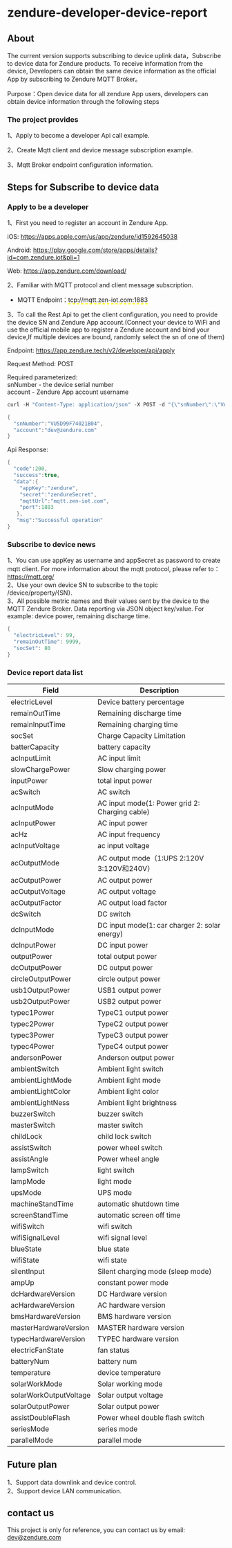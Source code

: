 # zendure-developer-device-report

## About
The current version supports subscribing to device uplink data，Subscribe to device data for Zendure products. To receive information from the device, Developers can obtain the same device information as the official App by subscribing to Zendure MQTT Broker。

Purpose：Open device data for all zendure App users, developers can obtain device information through the following steps

### The project provides
  1、Apply to become a developer Api call example.  
  
  2、Create Mqtt client and device message subscription example. 
  
  3、Mqtt Broker endpoint configuration information.  

## Steps for Subscribe to device data

### Apply to be a developer
  1、First you need to register an account in Zendure App.  
  
  iOS: https://apps.apple.com/us/app/zendure/id1592645038  
  
  Android: https://play.google.com/store/apps/details?id=com.zendure.iot&pli=1  
  
  Web: https://app.zendure.com/download/  
  
  
  2、Familiar with MQTT protocol and client message subscription.  
  
  * MQTT Endpoint：<span style="border-bottom:2px dashed yellow;">tcp://mqtt.zen-iot.com:1883</span>
  
  3、To call the Rest Api to get the client configuration, you need to provide the device SN and Zendure App account.(Connect your device to WiFi and use the official mobile app to register a Zendure account and bind your device,If multiple devices are bound, randomly select the sn of one of them)  
  
  Endpoint: https://app.zendure.tech/v2/developer/api/apply  
  
  Request Method: POST  
  
  Required parameterized:  
    snNumber - the device serial number  
    account - Zendure App account username  
```java
curl -H "Content-Type: application/json" -X POST -d "{\"snNumber\":\"VA6DKKCKKU00068\",\"account\":\"zentest01@163.com\"}" "https://app.zendure.tech/v2/developer/api/apply"
```
```java  
{  
  "snNumber":"VU5D99F74021B04",  
  "account":"dev@zendure.com"
}

```
Api Response:
```java
{  
  "code":200,  
  "success":true,  
  "data":{  
    "appKey":"zendure",  
    "secret":"zendureSecret",  
    "mqttUrl":"mqtt.zen-iot.com",  
    "port":1883  
   },
   "msg":"Successful operation"  
}  
```

  
### Subscribe to device news
  1、You can use appKey as username and appSecret as password to create mqtt client.  For more information about the mqtt protocol, please refer to：https://mqtt.org/  
  2、Use your own device SN to subscribe to the topic /device/property/{SN}.  
  3、All possible metric names and their values sent by the device to the MQTT Zendure Broker. Data reporting via JSON object key/value. For example: device power, remaining discharge time.  
  ```java
  {  
    "electricLevel": 99,  
    "remainOutTime": 9999,  
    "socSet": 80  
  }  
  ```
 
 ### Device report data list
 
 | Field | Description |
| --- | --- |
| electricLevel | Device battery percentage |
| remainOutTime | Remaining discharge time |
| remainInputTime | Remaining charging time |
| socSet | Charge Capacity Limitation |
| batterCapacity | battery capacity |
| acInputLimit | AC input limit |
| slowChargePower | Slow charging power |
| inputPower | total input power |
| acSwitch | AC switch |
| acInputMode | AC input mode(1: Power grid 2: Charging cable) |
| acInputPower | AC input power |
| acHz | AC input frequency |
| acInputVoltage | ac input voltage |
| acOutputMode | AC output mode（1:UPS 2:120V 3:120V和240V） |
| acOutputPower | AC output power |
| acOutputVoltage | AC output voltage |
| acOutputFactor | AC output load factor |
| dcSwitch | DC switch |
| dcInputMode | DC input mode(1: car charger 2: solar energy) |
| dcInputPower | DC input power |
| outputPower | total output power |
| dcOutputPower | DC output power |
| circleOutputPower | circle output power |
| usb1OutputPower | USB1 output power |
| usb2OutputPower | USB2 output power |
| typec1Power | TypeC1 output power |
| typec2Power | TypeC2 output power |
| typec3Power | TypeC3 output power |
| typec4Power | TypeC4 output power |
| andersonPower | Anderson output power |
| ambientSwitch | Ambient light switch |
| ambientLightMode | Ambient light mode |
| ambientLightColor | Ambient light color |
| ambientLightNess | Ambient light brightness |
| buzzerSwitch | buzzer switch |
| masterSwitch | master switch |
| childLock | child lock switch |
| assistSwitch | power wheel switch |
| assistAngle | Power wheel angle |
| lampSwitch | light switch |
| lampMode | light mode |
| upsMode | UPS mode |
| machineStandTime | automatic shutdown time |
| screenStandTime | automatic screen off time |
| wifiSwitch | wifi switch |
| wifiSignalLevel | wifi signal level |
| blueState | blue state |
| wifiState | wifi state |
| silentInput | Silent charging mode (sleep mode) |
| ampUp | constant power mode |
| dcHardwareVersion | DC Hardware version |
| acHardwareVersion | AC hardware version |
| bmsHardwareVersion | BMS hardware version |
| masterHardwareVersion | MASTER hardware version |
| typecHardwareVersion | TYPEC hardware version |
| electricFanState | fan status |
| batteryNum | battery num |
| temperature | device temperature |
| solarWorkMode | Solar working mode |
| solarWorkOutputVoltage | Solar output voltage |
| solarOutputPower | Solar output power |
| assistDoubleFlash | Power wheel double flash switch |
| seriesMode | series mode |
| parallelMode | parallel mode |

## Future plan
1、Support data downlink and device control.  
2、Support device LAN communication.

## contact us
This project is only for reference, you can contact us by email: dev@zendure.com

